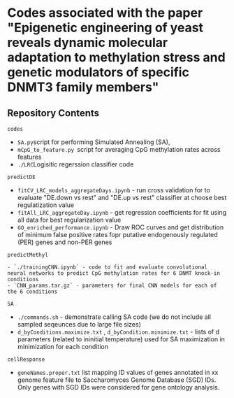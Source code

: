 # Codes associated with the paper "Epigenetic engineering of yeast reveals dynamic molecular adaptation to methylation stress and genetic modulators of specific DNMT3 family members"

## Repository Contents
`codes`

- `SA.py`script for performing Simulated Annealing (SA), 
- `mCpG_to_feature.py `script for averaging CpG methylation rates across features
- `./LRC`Logisitic regerssion classifier code

`predictDE`

- `fitCV_LRC_models_aggregateDays.ipynb` - run cross validation for to evaluate "DE.down vs rest" and "DE.up vs rest" classifier  at choose best regulatization value
- `fitAll_LRC_aggregateDay.ipynb` - get regression coefficients for fit using all data for best regularization value
- `GO_enriched_performance.ipynb` - Draw ROC curves and get distribution of minimum false positive rates fopr putative endogenously regulated (PER) genes and non-PER genes

`predictMethyl`

	- `./trainingCNN.ipynb` - code to fit and evaluate convolutional neural networks to predict CpG methylation rates for 6 DNMT knock-in conditions 
	- `CNN_params.tar.gz` - parameters for final CNN models for each of the 6 conditions

`SA`

- `./commands.sh` - demonstrate calling SA code (we do not include all sampled seqeunces due to large file sizes)
- `d_byConditions.maximize.txt` , `d_byCondition.minimize.txt` - lists of d parameters (related to ininitial temperature) used for SA maximization in minimization for each condition

`cellResponse`

 - `geneNames.proper.txt` list mapping ID values of genes annotated in xx genome feature file to Saccharomyces Genome Database (SGD) IDs. Only genes with SGD IDs were considered for gene ontology analysis.

   


